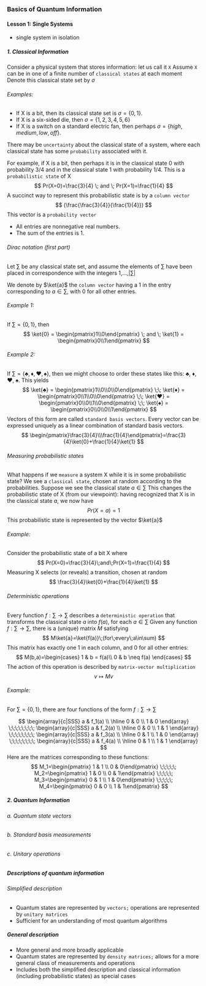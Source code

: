 ### Basics of Quantum Information

#### Lesson 1: Single Systems
- single system in isolation

##### 1. Classical Information
Consider a physical system that stores information: let us call it `X`
Assume `X` can be in one of a finite number of `classical states` at each moment
Denote this classical state set by $\sigma$

###### Examples:
- If X is a bit, then its classical state set is $\sigma = \{0,1\}$.
- If X is a six-sided die, then $\sigma=\{1,2,3,4,5,6\}$
- If X is a switch on a standard electric fan, then perhaps $\sigma=\{high, medium,low,off\}$.

There may be `uncertainty` about the classical state of a system, where each classical state has some `probability` associated with it.

For example, if X is a bit, then perhaps it is in the classical state 0 with probability 3/4 and in the classical state 1 with probability 1/4. This is a `probabilistic state` of X
$$
Pr(X=0)=\frac{3}{4} \; and \; Pr(X=1)=\frac{1}{4}
$$
A succinct way to represent this probabilistic state is by a `column vector`
$$
(\frac{\frac{3}{4}}{\frac{1}{4}})
$$
This vector is a `probability vector`
- All entries are nonnegative real numbers.
- The sum of the entries is 1.

###### Dirac notation (first part)
Let $\sum$ be any classical state set, and assume the elements of $\sum$ have been placed in correspondence with the integers 1,...,$|\sum|$

We denote by $\ket{a}$ the `column vector` having a 1 in the entry corresponding to $a \in \sum$, with 0 for all other entries.

###### Example 1:
If $\sum=\{0,1\}$, then
$$
\ket{0} = \begin{pmatrix}1\\0\end{pmatrix} \; and \; \ket{1} = \begin{pmatrix}0\\1\end{pmatrix}
$$

###### Example 2:
If $\sum=\{♣, ♦, ♥, ♠\}$, then we might choose to order these states like this:
♣, ♦, ♥, ♠. This yields
$$
\ket{♣} = \begin{pmatrix}1\\0\\0\\0\end{pmatrix} \;\; \ket{♦} = \begin{pmatrix}0\\1\\0\\0\end{pmatrix} \;\; \ket{♥} = \begin{pmatrix}0\\0\\1\\0\end{pmatrix} \;\; \ket{♠} = \begin{pmatrix}0\\0\\0\\1\end{pmatrix}
$$
Vectors of this form are called `standard basis vectors`. Every vector can be expressed uniquely as a linear combination of standard basis vectors.
$$
\begin{pmatrix}\frac{3}{4}\\\frac{1}{4}\end{pmatrix}=\frac{3}{4}\ket{0}+\frac{1}{4}\ket{1}
$$
###### Measuring probabilistic states
What happens if we `measure` a system X while it is in some probabilistic state?
We see a `classical state`, chosen at random according to the probabilities.
Suppose we see the classical state $a\in\sum$
This changes the probabilistic state of X (from our viewpoint): having recognized that X is in the classical state $a$, we now have
$$
Pr(X=a)=1
$$
 This probabilistic state is represented by the vector $\ket{a}$
###### Example:
Consider the probabilistic state of a bit X where
$$
Pr(X=0)=\frac{3}{4}\;and\;Pr(X=1)=\frac{1}{4}
$$
Measuring X selects (or reveals) a transition, chosen at random
$$
\frac{3}{4}\ket{0}+\frac{1}{4}\ket{1}
$$
###### Deterministic operations
Every function $f:\sum\rightarrow\sum$ describes a `deterministic operation` that transforms the classical state $a$ into $f(a)$, for each $a\in\sum$
Given any function $f:\sum\rightarrow\sum$, there is a (unique) matrix $M$ satisfying
$$
M\ket{a}=\ket{f(a)}\;(for\;every\;a\in\sum)
$$
This matrix has exactly one 1 in each column, and 0 for all other entries:
$$
M(b,a)=\begin{cases}
1 & b = f(a)\\
0 & b \neq f(a)
\end{cases}
$$
The action of this operation is described by `matrix-vector multiplication`
$$
v\mapsto Mv
$$
###### Example:
For $\sum=\{0, 1\}$, there are four functions of the form $f:\sum \rightarrow \sum$

$$
\begin{array}{c|SSS}
  a    & f_1(a) \\
  \hline
  0 & 0 \\
  1 & 0 
\end{array}
\;\;\;\;\;\;\;\;
\begin{array}{c|SSS}
  a    & f_2(a) \\
  \hline
  0 & 0 \\
  1 & 1 
\end{array}
\;\;\;\;\;\;\;\;
\begin{array}{c|SSS}
  a    & f_3(a) \\
  \hline
  0 & 1 \\
  1 & 0 
\end{array}
\;\;\;\;\;\;\;\;
\begin{array}{c|SSS}
  a    & f_4(a) \\
  \hline
  0 & 1 \\
  1 & 1 
\end{array}
$$
Here are the matrices corresponding to these functions:
$$
M_1=\begin{pmatrix} 1 & 1 \\ 0 & 0\end{pmatrix}
\;\;\;\;\;
M_2=\begin{pmatrix} 1 & 0 \\ 0 & 1\end{pmatrix}
\;\;\;\;\;
M_3=\begin{pmatrix} 0 & 1 \\ 1 & 0\end{pmatrix}
\;\;\;\;\;
M_4=\begin{pmatrix} 0 & 0 \\ 1 & 1\end{pmatrix}
$$
##### 2. Quantum Information

###### a. Quantum state vectors
###### b. Standard basis measurements
###### c. Unitary operations

##### Descriptions of quantum information
###### Simplified description
- Quantum states are represented by `vectors;` operations are represented by `unitary matrices`
- Sufficient for an understanding of most quantum algorithms

##### General description
- More general and more broadly applicable
- Quantum states are represented by `density matrices;` allows for a more general class of measurements and operations
- Includes both the simplified description and classical information (including probabilistic states) as special cases

